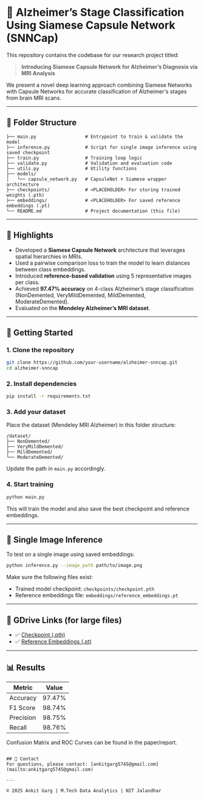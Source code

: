 # 🧠 Alzheimer’s Stage Classification Using Siamese Capsule Network (SNNCap)

This repository contains the codebase for our research project titled:

> **Introducing Siamese Capsule Network for Alzheimer’s Diagnosis via MRI Analysis**

We present a novel deep learning approach combining Siamese Networks with Capsule Networks for accurate classification of Alzheimer's stages from brain MRI scans.

---

## 📂 Folder Structure
```
├── main.py                  # Entrypoint to train & validate the model
├── inference.py             # Script for single image inference using saved checkpoint
├── train.py                 # Training loop logic
├── validate.py              # Validation and evaluation code
├── utils.py                 # Utility functions
├── models/
│   └── capsule_network.py   # CapsuleNet + Siamese wrapper architecture
├── checkpoints/             # <PLACEHOLDER> For storing trained weights (.pth)
├── embeddings/              # <PLACEHOLDER> For saved reference embeddings (.pt)
└── README.md                # Project documentation (this file)
```

---

## 📌 Highlights
- Developed a **Siamese Capsule Network** architecture that leverages spatial hierarchies in MRIs.
- Used a pairwise comparison loss to train the model to learn distances between class embeddings.
- Introduced **reference-based validation** using 5 representative images per class.
- Achieved **97.47% accuracy** on 4-class Alzheimer’s stage classification (NonDemented, VeryMildDemented, MildDemented, ModerateDemented).
- Evaluated on the **Mendeley Alzheimer’s MRI dataset**.

---

## 🚀 Getting Started

### 1. Clone the repository
```bash
git clone https://github.com/your-username/alzheimer-snncap.git
cd alzheimer-snncap
```

### 2. Install dependencies
```bash
pip install -r requirements.txt
```

### 3. Add your dataset
Place the dataset (Mendeley MRI Alzheimer) in this folder structure:
```
/dataset/
├── NonDemented/
├── VeryMildDemented/
├── MildDemented/
└── ModerateDemented/
```
Update the path in `main.py` accordingly.

### 4. Start training
```bash
python main.py
```

This will train the model and also save the best checkpoint and reference embeddings.

---

## 🧪 Single Image Inference
To test on a single image using saved embeddings:
```bash
python inference.py --image_path path/to/image.png
```
Make sure the following files exist:
- Trained model checkpoint: `checkpoints/checkpoint.pth`
- Reference embeddings file: `embeddings/reference_embeddings.pt`

---

## 📁 GDrive Links (for large files)
- ✅ [Checkpoint (.pth)](https://drive.google.com/file/d/14br_vhqeJ4HoeU7qrIvFTcUyVtaBSm7S/view?usp=sharing)
- ✅ [Reference Embeddings (.pt)](https://drive.google.com/file/d/1i7f58FWk-jFJ_PVgCJD-MZw5zDnKpQ46/view?usp=sharing)

---

## 📊 Results
| Metric       | Value   |
|--------------|---------|
| Accuracy     | 97.47%  |
| F1 Score     | 98.74%  |
| Precision    | 98.75%  |
| Recall       | 98.76%  |

Confusion Matrix and ROC Curves can be found in the paper/report.


```

## 🤝 Contact
For questions, please contact: [ankitgarg5745@gmail.com](mailto:ankitgarg5745@gmail.com)

---

© 2025 Ankit Garg | M.Tech Data Analytics | NIT Jalandhar
